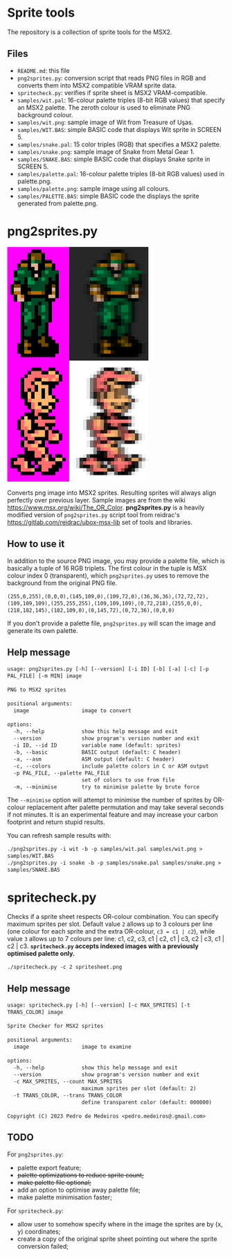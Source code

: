 Sprite tools
============

The repository is a collection of sprite tools for the MSX2.

Files
-----

* `README.md`: this file
* `png2sprites.py`: conversion script that reads PNG files in RGB and converts them into MSX2 compatible VRAM sprite data.
* `spritecheck.py`: verifies if sprite sheet is MSX2 VRAM-compatible.
* `samples/wit.pal`: 16-colour palette triples (8-bit RGB values) that specify an MSX2 palette. The zeroth colour is used to eliminate PNG background colour.
* `samples/wit.png`: sample image of Wit from Treasure of Uşas.
* `samples/WIT.BAS`: simple BASIC code that displays Wit sprite in SCREEN 5.
* `samples/snake.pal`: 15 color triples (RGB) that specifies a MSX2 palette.
* `samples/snake.png`: sample image of Snake from Metal Gear 1.
* `samples/SNAKE.BAS`: simple BASIC code that displays Snake sprite in SCREEN 5.
* `samples/palette.pal`: 16-colour palette triples (8-bit RGB values) used in palette.png.
* `samples/palette.png`: sample image using all colours.
* `samples/PALETTE.BAS`: simple BASIC code the displays the sprite generated from palette.png.

png2sprites.py
==============

![Original/sprites in OpenMSX](/docs/sprites.png "Original/sprites in OpenMSX")

Converts png image into MSX2 sprites. Resulting sprites will always align perfectly over previous layer. Sample images are from the wiki https://www.msx.org/wiki/The_OR_Color. **png2sprites.py** is a heavily modified version of `png2sprites.py` script tool from reidrac's https://gitlab.com/reidrac/ubox-msx-lib set of tools and libraries.



How to use it
-------------

In addition to the source PNG image, you may provide a palette file, which is basically a tuple of 16 RGB triplets. The first colour in the tuple is MSX colour index 0 (transparent), which `png2sprites.py` uses to remove the background from the original PNG file.

```
(255,0,255),(0,0,0),(145,109,0),(109,72,0),(36,36,36),(72,72,72),(109,109,109),(255,255,255),(109,109,109),(0,72,218),(255,0,0),(218,182,145),(182,109,0),(0,145,72),(0,72,36),(0,0,0)
```

If you don't provide a palette file, `png2sprites.py` will scan the image and generate its own palette.

Help message
------------

```
usage: png2sprites.py [-h] [--version] [-i ID] [-b] [-a] [-c] [-p PAL_FILE] [-m MIN] image

PNG to MSX2 sprites

positional arguments:
  image                 image to convert

options:
  -h, --help            show this help message and exit
  --version             show program's version number and exit
  -i ID, --id ID        variable name (default: sprites)
  -b, --basic           BASIC output (default: C header)
  -a, --asm             ASM output (default: C header)
  -c, --colors          include palette colors in C or ASM output
  -p PAL_FILE, --palette PAL_FILE
                        set of colors to use from file
  -m, --minimise        try to minimise palette by brute force
```

The `--minimise` option will attempt to minimise the number of sprites by OR-colour replacement after palette permutation and may take several seconds if not minutes. It is an experimental feature and may increase your carbon footprint and return stupid results.

You can refresh sample results with:

```
./png2sprites.py -i wit -b -p samples/wit.pal samples/wit.png > samples/WIT.BAS
./png2sprites.py -i snake -b -p samples/snake.pal samples/snake.png > samples/SNAKE.BAS
```

spritecheck.py
==============

Checks if a sprite sheet respects OR-colour combination. You can specify maximum sprites per slot. Default value `2` allows up to 3 colours per line (one colour for each sprite and the extra OR-colour, `c3 = c1 | c2`), while value `3` allows up to 7 colours per line: c1, c2, c3, c1 | c2, c1 | c3, c2 | c3, c1 | c2 | c3. **`spritecheck.py` accepts indexed images with a previously optimised palette only.**

```
./spritecheck.py -c 2 spritesheet.png
```

Help message
------------

```
usage: spritecheck.py [-h] [--version] [-c MAX_SPRITES] [-t TRANS_COLOR] image

Sprite Checker for MSX2 sprites

positional arguments:
  image                 image to examine

options:
  -h, --help            show this help message and exit
  --version             show program's version number and exit
  -c MAX_SPRITES, --count MAX_SPRITES
                        maximum sprites per slot (default: 2)
  -t TRANS_COLOR, --trans TRANS_COLOR
                        define transparent color (default: 000000)

Copyright (C) 2023 Pedro de Medeiros <pedro.medeiros@.gmail.com>
```

TODO
----

For `png2sprites.py`:
* palette export feature;
* ~~palette optimizations to reduce sprite count;~~
* ~~make palette file optional;~~
* add an option to optimise away palette file;
* make palette minimisation faster;

For `spritecheck.py`:
* allow user to somehow specify where in the image the sprites are by (x, y) coordinates;
* create a copy of the original sprite sheet pointing out where the sprite conversion failed;
